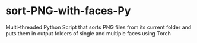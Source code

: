 # sort-PNG-with-faces-Py
Multi-threaded Python Script that sorts PNG files from its current folder and puts them in output folders of single and multiple faces using Torch
